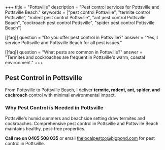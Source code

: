 +++
title = "Pottsville"
description = "Pest control services for Pottsville and Pottsville Beach."
keywords = ["pest control Pottsville", "termite control Pottsville", "rodent pest control Pottsville", "ant pest control Pottsville Beach", "cockroach pest control Pottsville", "spider pest control Pottsville Beach"]

[[faq]]
question = "Do you offer pest control in Pottsville?"
answer = "Yes, I service Pottsville and Pottsville Beach for all pest issues."

[[faq]]
question = "What pests are common in Pottsville?"
answer = "Termites and cockroaches are frequent in Pottsville's warm, coastal environment."
+++

## Pest Control in Pottsville

From Pottsville to Pottsville Beach, I deliver **termite, rodent, ant, spider, and cockroach** control with minimal environmental impact.

### Why Pest Control is Needed in Pottsville

Pottsville's humid summers and beachside setting draw termites and cockroaches. Comprehensive pest control in Pottsville and Pottsville Beach maintains healthy, pest-free properties.

**Call me on 0405 508 035** or email [thelocalpestco@bigpond.com](mailto:thelocalpestco@bigpond.com) for pest control in Pottsville.
